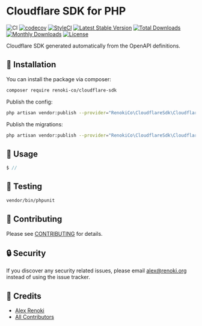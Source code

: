 # Cloudflare SDK for PHP

![CI](https://github.com/renoki-co/cloudflare-sdk/workflows/CI/badge.svg?branch=master)
[![codecov](https://codecov.io/gh/renoki-co/cloudflare-sdk/branch/master/graph/badge.svg)](https://codecov.io/gh/renoki-co/cloudflare-sdk/branch/master)
[![StyleCI](https://github.styleci.io/repos/:styleci_code/shield?branch=master)](https://github.styleci.io/repos/:styleci_code)
[![Latest Stable Version](https://poser.pugx.org/renoki-co/cloudflare-sdk/v/stable)](https://packagist.org/packages/renoki-co/cloudflare-sdk)
[![Total Downloads](https://poser.pugx.org/renoki-co/cloudflare-sdk/downloads)](https://packagist.org/packages/renoki-co/cloudflare-sdk)
[![Monthly Downloads](https://poser.pugx.org/renoki-co/cloudflare-sdk/d/monthly)](https://packagist.org/packages/renoki-co/cloudflare-sdk)
[![License](https://poser.pugx.org/renoki-co/cloudflare-sdk/license)](https://packagist.org/packages/renoki-co/cloudflare-sdk)

Cloudflare SDK generated automatically from the OpenAPI definitions.

## 🚀 Installation

You can install the package via composer:

```bash
composer require renoki-co/cloudflare-sdk
```

Publish the config:

```bash
php artisan vendor:publish --provider="RenokiCo\CloudflareSdk\CloudflareSdkServiceProvider" --tag="config"
```

Publish the migrations:

```bash
php artisan vendor:publish --provider="RenokiCo\CloudflareSdk\CloudflareSdkServiceProvider" --tag="migrations"
```

## 🙌 Usage

```php
$ //
```

## 🐛 Testing

``` bash
vendor/bin/phpunit
```

## 🤝 Contributing

Please see [CONTRIBUTING](CONTRIBUTING.md) for details.

## 🔒  Security

If you discover any security related issues, please email <alex@renoki.org> instead of using the issue tracker.

## 🎉 Credits

- [Alex Renoki](https://github.com/rennokki)
- [All Contributors](../../contributors)
